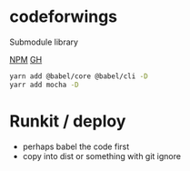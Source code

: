# codeforwings
Submodule library


[NPM](https://www.npmjs.com/package/codeforwings)
[GH](https://github.com/codeforwings/codeforwings/actions)


```bash
yarn add @babel/core @babel/cli -D
yarr add mocha -D

```

# Runkit / deploy
* perhaps babel the code first
* copy into dist or something with git ignore